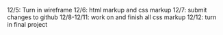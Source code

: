 12/5: Turn in wireframe
12/6: html markup and css markup
12/7: submit changes to github
12/8-12/11: work on and finish all css markup
12/12: turn in final project